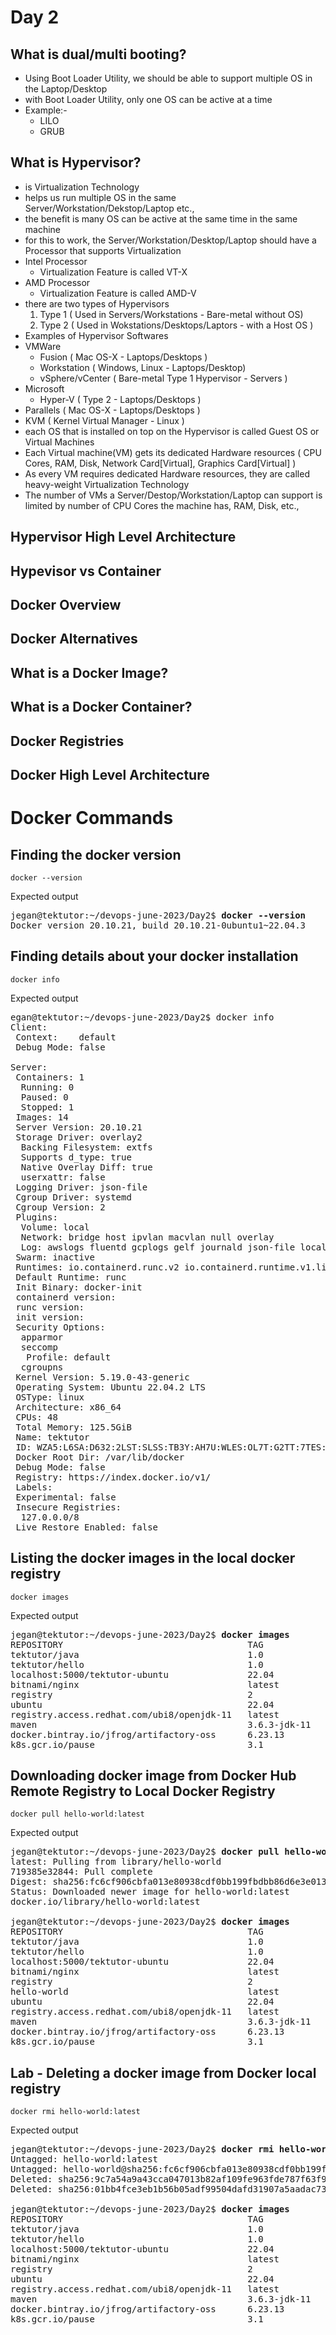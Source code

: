 # Day 2

## What is dual/multi booting?
- Using Boot Loader Utility, we should be able to support multiple OS in the Laptop/Desktop
- with Boot Loader Utility, only one OS can be active at a time
- Example:-
  - LILO
  - GRUB 

## What is Hypervisor?
- is Virtualization Technology
- helps us run multiple OS in the same Server/Workstation/Dekstop/Laptop etc.,
- the benefit is many OS can be active at the same time in the same machine
- for this to work, the Server/Workstation/Desktop/Laptop should have a Processor that supports Virtualization
- Intel Processor
  - Virtualization Feature is called VT-X
- AMD Processor
  - Virtualization Feature is called AMD-V
- there are two types of Hypervisors
  1. Type 1 ( Used in Servers/Workstations - Bare-metal without OS)
  2. Type 2 ( Used in Wokstations/Desktops/Laptors - with a Host OS )
- Examples of Hypervisor Softwares
- VMWare
  - Fusion ( Mac OS-X - Laptops/Desktops )
  - Workstation ( Windows, Linux  - Laptops/Desktop)
  - vSphere/vCenter ( Bare-metal Type 1 Hypervisor - Servers )
- Microsoft
  - Hyper-V ( Type 2  - Laptops/Desktops )
- Parallels ( Mac OS-X  - Laptops/Desktops )
- KVM ( Kernel Virtual Manager - Linux )
- each OS that is installed on top on the Hypervisor is called Guest OS or Virtual Machines
- Each Virtual machine(VM) gets its dedicated Hardware resources ( CPU Cores, RAM, Disk, Network Card[Virtual], Graphics Card[Virtual] )
- As every VM requires dedicated Hardware resources, they are called heavy-weight Virtualization Technology
- The number of VMs a Server/Destop/Workstation/Laptop can support is limited by number of CPU Cores the machine has, RAM, Disk, etc.,

## Hypervisor High Level Architecture

## Hypevisor vs Container

## Docker Overview

## Docker Alternatives

## What is a Docker Image?

## What is a Docker Container?

## Docker Registries

## Docker High Level Architecture


# Docker Commands

## Finding the docker version
```
docker --version
```

Expected output
<pre>
jegan@tektutor:~/devops-june-2023/Day2$ <b>docker --version</b>
Docker version 20.10.21, build 20.10.21-0ubuntu1~22.04.3
</pre>

## Finding details about your docker installation
```
docker info
```

Expected output
<pre>
egan@tektutor:~/devops-june-2023/Day2$ docker info
Client:
 Context:    default
 Debug Mode: false

Server:
 Containers: 1
  Running: 0
  Paused: 0
  Stopped: 1
 Images: 14
 Server Version: 20.10.21
 Storage Driver: overlay2
  Backing Filesystem: extfs
  Supports d_type: true
  Native Overlay Diff: true
  userxattr: false
 Logging Driver: json-file
 Cgroup Driver: systemd
 Cgroup Version: 2
 Plugins:
  Volume: local
  Network: bridge host ipvlan macvlan null overlay
  Log: awslogs fluentd gcplogs gelf journald json-file local logentries splunk syslog
 Swarm: inactive
 Runtimes: io.containerd.runc.v2 io.containerd.runtime.v1.linux runc
 Default Runtime: runc
 Init Binary: docker-init
 containerd version: 
 runc version: 
 init version: 
 Security Options:
  apparmor
  seccomp
   Profile: default
  cgroupns
 Kernel Version: 5.19.0-43-generic
 Operating System: Ubuntu 22.04.2 LTS
 OSType: linux
 Architecture: x86_64
 CPUs: 48
 Total Memory: 125.5GiB
 Name: tektutor
 ID: WZA5:L6SA:D632:2LST:SLSS:TB3Y:AH7U:WLES:OL7T:G2TT:7TES:QLY2
 Docker Root Dir: /var/lib/docker
 Debug Mode: false
 Registry: https://index.docker.io/v1/
 Labels:
 Experimental: false
 Insecure Registries:
  127.0.0.0/8
 Live Restore Enabled: false
</pre>

## Listing the docker images in the local docker registry
```
docker images
```

Expected output
<pre>
jegan@tektutor:~/devops-june-2023/Day2$ <b>docker images</b>
REPOSITORY                                   TAG            IMAGE ID       CREATED       SIZE
tektutor/java                                1.0            3dec350d1b8d   4 days ago    416MB
tektutor/hello                               1.0            f0652e271e67   4 days ago    416MB
localhost:5000/tektutor-ubuntu               22.04          8af846fe34ca   7 days ago    729MB
bitnami/nginx                                latest         7a094f97a968   7 days ago    92.2MB
registry                                     2              65f3b3441f04   3 weeks ago   24MB
ubuntu                                       22.04          3b418d7b466a   5 weeks ago   77.8MB
registry.access.redhat.com/ubi8/openjdk-11   latest         d1ce871371c2   6 weeks ago   394MB
maven                                        3.6.3-jdk-11   e23b595c92ad   2 years ago   658MB
docker.bintray.io/jfrog/artifactory-oss      6.23.13        6106bdbbf79d   2 years ago   743MB
k8s.gcr.io/pause                             3.1            da86e6ba6ca1   5 years ago   742kB
</pre>

## Downloading docker image from Docker Hub Remote Registry to Local Docker Registry
```
docker pull hello-world:latest
```

Expected output
<pre>
jegan@tektutor:~/devops-june-2023/Day2$ <b>docker pull hello-world:latest</b>
latest: Pulling from library/hello-world
719385e32844: Pull complete 
Digest: sha256:fc6cf906cbfa013e80938cdf0bb199fbdbb86d6e3e013783e5a766f50f5dbce0
Status: Downloaded newer image for hello-world:latest
docker.io/library/hello-world:latest

jegan@tektutor:~/devops-june-2023/Day2$ <b>docker images</b>
REPOSITORY                                   TAG            IMAGE ID       CREATED       SIZE
tektutor/java                                1.0            3dec350d1b8d   4 days ago    416MB
tektutor/hello                               1.0            f0652e271e67   4 days ago    416MB
localhost:5000/tektutor-ubuntu               22.04          8af846fe34ca   7 days ago    729MB
bitnami/nginx                                latest         7a094f97a968   7 days ago    92.2MB
registry                                     2              65f3b3441f04   3 weeks ago   24MB
hello-world                                  latest         9c7a54a9a43c   4 weeks ago   13.3kB
ubuntu                                       22.04          3b418d7b466a   5 weeks ago   77.8MB
registry.access.redhat.com/ubi8/openjdk-11   latest         d1ce871371c2   6 weeks ago   394MB
maven                                        3.6.3-jdk-11   e23b595c92ad   2 years ago   658MB
docker.bintray.io/jfrog/artifactory-oss      6.23.13        6106bdbbf79d   2 years ago   743MB
k8s.gcr.io/pause                             3.1            da86e6ba6ca1   5 years ago   742kB
</pre>

## Lab - Deleting a docker image from Docker local registry
```
docker rmi hello-world:latest
```
Expected output
<pre>
jegan@tektutor:~/devops-june-2023/Day2$ <b>docker rmi hello-world:latest</b>
Untagged: hello-world:latest
Untagged: hello-world@sha256:fc6cf906cbfa013e80938cdf0bb199fbdbb86d6e3e013783e5a766f50f5dbce0
Deleted: sha256:9c7a54a9a43cca047013b82af109fe963fde787f63f9e016fdc3384500c2823d
Deleted: sha256:01bb4fce3eb1b56b05adf99504dafd31907a5aadac736e36b27595c8b92f07f1

jegan@tektutor:~/devops-june-2023/Day2$ <b>docker images</b>
REPOSITORY                                   TAG            IMAGE ID       CREATED       SIZE
tektutor/java                                1.0            3dec350d1b8d   4 days ago    416MB
tektutor/hello                               1.0            f0652e271e67   4 days ago    416MB
localhost:5000/tektutor-ubuntu               22.04          8af846fe34ca   7 days ago    729MB
bitnami/nginx                                latest         7a094f97a968   7 days ago    92.2MB
registry                                     2              65f3b3441f04   3 weeks ago   24MB
ubuntu                                       22.04          3b418d7b466a   5 weeks ago   77.8MB
registry.access.redhat.com/ubi8/openjdk-11   latest         d1ce871371c2   6 weeks ago   394MB
maven                                        3.6.3-jdk-11   e23b595c92ad   2 years ago   658MB
docker.bintray.io/jfrog/artifactory-oss      6.23.13        6106bdbbf79d   2 years ago   743MB
k8s.gcr.io/pause                             3.1            da86e6ba6ca1   5 years ago   742kB
</pre>
